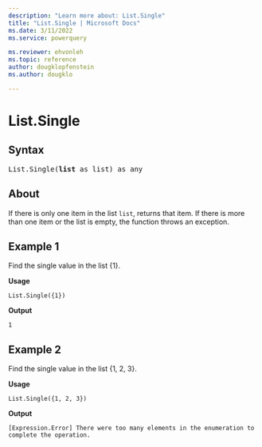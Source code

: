 ```yaml
---
description: "Learn more about: List.Single"
title: "List.Single | Microsoft Docs"
ms.date: 3/11/2022
ms.service: powerquery

ms.reviewer: ehvonleh
ms.topic: reference
author: dougklopfenstein
ms.author: dougklo

---
```

# List.Single

## Syntax

<pre>
List.Single(<b>list</b> as list) as any  
</pre>
  
## About

If there is only one item in the list `list`, returns that item. If there is more than one item or the list is empty, the function throws an exception.

## Example 1

Find the single value in the list {1}.

**Usage**

```powerquery-m
List.Single({1})
```

**Output**

`1`

## Example 2

Find the single value in the list {1, 2, 3}.

**Usage**

```powerquery-m
List.Single({1, 2, 3})
```

**Output**

`[Expression.Error] There were too many elements in the enumeration to complete the operation.`
